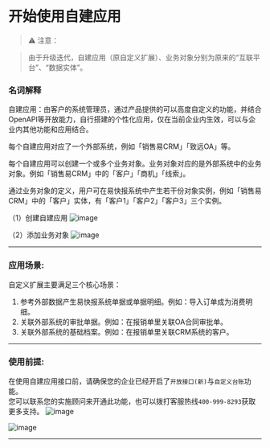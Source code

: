 # 开始使用自建应用

>⚠️ 注意：

>由于升级迭代，自建应用（原自定义扩展）、业务对象分别为原来的“互联平台”、“数据实体”。

### 名词解释
自建应用：由客户的系统管理员，通过产品提供的可以高度自定义的功能，并结合OpenAPI等开放能力，自行搭建的个性化应用，仅在当前企业内生效，可以与企业内其他功能和应用结合。

每个自建应用对应了一个外部系统，例如「销售易CRM」「致远OA」等。

每个自建应用可以创建一个或多个业务对象。业务对象对应的是外部系统中的业务对象。例如「销售易CRM」中的「客户」「商机」「线索」。

通过业务对象的定义，用户可在易快报系统中产生若干份对象实例，例如「销售易CRM」中的「客户」实体，有「客户1」「客户2」「客户3」三个实例。

（1）创建自建应用
![image](/datalink/images/自建应用/1.创建应用.png)

（2）添加业务对象
![image](/datalink/images/自建应用/2.添加业务对象.png)

*****
### 应用场景:
自定义扩展主要满足三个核心场景：

1. 参考外部数据产生易快报系统单据或单据明细。例如：导入订单成为消费明细。
2. 关联外部系统的审批单据。例如：在报销单里关联OA合同审批单。
3. 关联外部系统的基础档案。例如：在报销单里关联CRM系统的客户。

*****
### 使用前提:
在使用自建应用接口前，请确保您的企业已经开启了`开放接口(新)`与`自定义台账`功能。<br>
您可以联系您的实施顾问来开通此功能，也可以拨打客服热线`400-999-8293`获取更多支持。
![image](/datalink/images/自建应用/1.没有相关charge.png)

![image](/datalink/images/自建应用/2.需要开通的charge.png)

*****

























